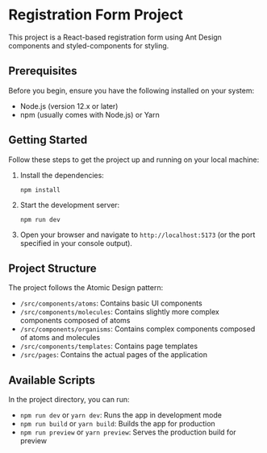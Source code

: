 # Registration Form Project

This project is a React-based registration form using Ant Design components and styled-components for styling.

## Prerequisites

Before you begin, ensure you have the following installed on your system:
- Node.js (version 12.x or later)
- npm (usually comes with Node.js) or Yarn

## Getting Started

Follow these steps to get the project up and running on your local machine:

1. Install the dependencies:
   ```
   npm install
   ```

2. Start the development server:
   ```
   npm run dev
   ```

3. Open your browser and navigate to `http://localhost:5173` (or the port specified in your console output).

## Project Structure

The project follows the Atomic Design pattern:

- `/src/components/atoms`: Contains basic UI components
- `/src/components/molecules`: Contains slightly more complex components composed of atoms
- `/src/components/organisms`: Contains complex components composed of atoms and molecules
- `/src/components/templates`: Contains page templates
- `/src/pages`: Contains the actual pages of the application

## Available Scripts

In the project directory, you can run:

- `npm run dev` or `yarn dev`: Runs the app in development mode
- `npm run build` or `yarn build`: Builds the app for production
- `npm run preview` or `yarn preview`: Serves the production build for preview